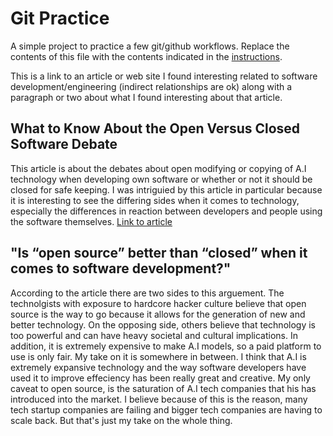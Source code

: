 # Git Practice
A simple project to practice a few git/github workflows.  Replace the contents of this file with the contents indicated in the [instructions](./instructions.md).

This is a link to an article or web site I found interesting related to software development/engineering (indirect relationships are ok) along with a paragraph or two about what I found interesting about that article.

## What to Know About the Open Versus Closed Software Debate
This article is about the debates about open modifying or copying of A.I technology when developing own software or whether or not it should be closed for safe keeping. I was intriguied by this article in particular because it is interesting to see the differing sides when it comes to technology, especially the differences in reaction between developers and people using the software themselves.  [Link to article](https://www.nytimes.com/2024/05/29/technology/what-to-know-open-closed-software.html?searchResultPosition=8)

## "Is “open source” better than “closed” when it comes to software development?"
According to the article there are two sides to this arguement. The technolgists with exposure to hardcore hacker culture believe that open source is the way to go because it allows for the generation of new and better technology. On the opposing side, others believe that technology is too powerful and can have heavy societal and cultural implications. In addition, it is extremely expensive to make A.I models, so a paid platform to use is only fair. My take on it is somewhere in between. I think that A.I is extremely expansive technology and the way software developers have used it to improve effeciency has been really great and creative. My only caveat to open source, is the saturation of A.I tech companies that his has introduced into the market. I believe because of this is the reason, many tech startup companies are failing and bigger tech companies are having to scale back. But that's just my take on the whole thing.